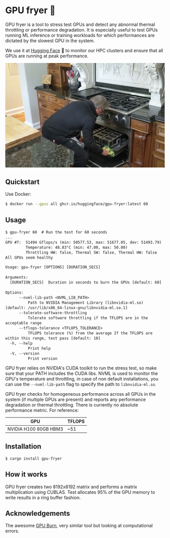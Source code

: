 # GPU fryer 🍳

GPU fryer is a tool to stress test GPUs and detect any abnormal thermal throttling or performance degradation.
It is especially useful to test GPUs running ML inference or training workloads for which
performances are dictated by the slowest GPU in the system.

We use it at [Hugging Face](https://huggingface.co) 🤗 to monitor our HPC clusters and ensure that all GPUs are running
at
peak performance.

![cooking.jpg](./assets/cooking.jpg)

## Quickstart

Use Docker:

```bash
$ docker run --gpus all ghcr.io/huggingface/gpu-fryer:latest 60
```

## Usage

```
$ gpu-fryer 60  # Run the test for 60 seconds
...
GPU #7:  51494 Gflops/s (min: 50577.53, max: 51677.05, dev: 51493.79)
         Temperature: 48.83°C (min: 47.00, max: 50.00)
         Throttling HW: false, Thermal SW: false, Thermal HW: false
All GPUs seem healthy
```

```
Usage: gpu-fryer [OPTIONS] [DURATION_SECS]

Arguments:
  [DURATION_SECS]  Duration in seconds to burn the GPUs [default: 60]

Options:
      --nvml-lib-path <NVML_LIB_PATH>
          Path to NVIDIA Management Library (libnvidia-ml.so) [default: /usr/lib/x86_64-linux-gnu/libnvidia-ml.so.1]
      --tolerate-software-throttling
          Tolerate software throttling if the TFLOPS are in the acceptable range
      --tflops-tolerance <TFLOPS_TOLERANCE>
          TFLOPS tolerance (%) from the average If the TFLOPS are within this range, test pass [default: 10]
  -h, --help
          Print help
  -V, --version
          Print version
```

GPU fryer relies on NVIDIA's CUDA toolkit to run the stress test, so make sure
that your PATH includes the CUDA libs.
NVML is used to monitor the GPU's temperature and throttling, in case of non default
installations, you can use the `--nvml-lib-path` flag to specify the path to `libnvidia-ml.so`.

GPU fryer checks for homogeneous performance across all GPUs in the system (if multiple GPUs are present) and reports
any performance degradation or thermal throttling.
There is currently no absolute performance metric. For reference:

| GPU                   | TFLOPS |
|-----------------------|--------|
| NVIDIA H100 80GB HBM3 | ~51    |

## Installation

```bash
$ cargo install gpu-fryer
```

## How it works

GPU fryer creates two 8192x8192 matrix and performs a matrix multiplication using CUBLAS.
Test allocates 95% of the GPU memory to write results in a ring buffer fashion.

## Acknowledgements

The awesome [GPU Burn](https://github.com/wilicc/gpu-burn), very similar tool but looking at computational errors.